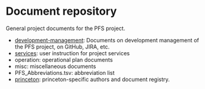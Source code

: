 # Document repository
General project documents for the PFS project.

* [development-management](/development-management/): Documents on 
  development management of the PFS project, on GitHub, JIRA, etc.
* [services](/services/): user instruction for project services
* operation: operational plan documents
* misc: miscellaneous documents
 * PFS_Abbreviations.tsv: abbreviation list
* [princeton](/princeton/): princeton-specific authors and document registry.
